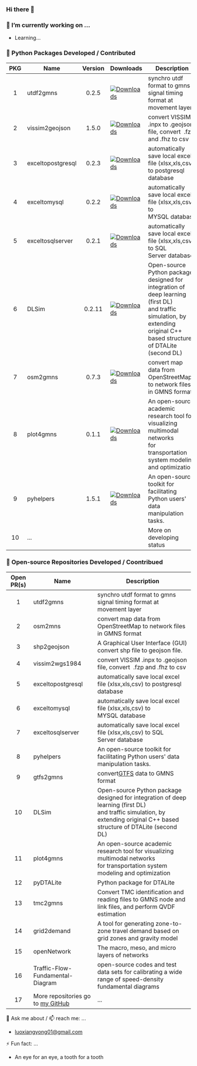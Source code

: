 ### Hi there 👋


### **🔭 I’m currently working on ...**

* Learning...


### **🌱 Python Packages Developed / Contributed**

| PKG | Name              | Version | Downloads                                                                                                | Description                                                                                                                                                                   | PyPI                                                |                   Development_GitHub                   |
| :-: | ----------------- | :-----: | -------------------------------------------------------------------------------------------------------- | ----------------------------------------------------------------------------------------------------------------------------------------------------------------------------- | --------------------------------------------------- | :----------------------------------------------------: |
|  1  | utdf2gmns         |  0.2.5  | [![Downloads](https://static.pepy.tech/badge/utdf2gmns)](https://pepy.tech/project/utdf2gmns)                 | synchro utdf format to gmns signal timing format at movement layer                                                                                                            | [Try Pkg](https://pypi.org/project/utdf2gmns/)         |     [homepage](https://github.com/xyluo25/utdf2gmns)     |
|  2  | vissim2geojson    |  1.5.0  | [![Downloads](https://static.pepy.tech/badge/vissim2geojson)](https://pepy.tech/project/vissim2geojson)       | convert VISSIM .inpx to .geojson file, convert  .fzp and .fhz to csv                                                                                                       | [Try Pkg](https://pypi.org/project/vissim2geojson/)    |   [homepage](https://github.com/xyluo25/vissim2wgs1984)   |
|  3  | exceltopostgresql |  0.2.3  | [![Downloads](https://static.pepy.tech/badge/exceltopostgresql)](https://pepy.tech/project/exceltopostgresql) | automatically save local excel file (xlsx,xls,csv) to postgresql database                                                                                                   | [Try Pkg](https://pypi.org/project/exceltopostgresql/) | [homepage](https://github.com/xyluo25/exceltopostgresql) |
|  4  | exceltomysql      |  0.2.2  | [![Downloads](https://static.pepy.tech/badge/exceltomysql)](https://pepy.tech/project/exceltomysql)           | automatically save local excel file (xlsx,xls,csv) to MYSQL database                                                                                                        | [Try Pkg](https://pypi.org/project/exceltomysql/)      |    [homepage](https://github.com/xyluo25/exceltomysql)    |
|  5  | exceltosqlserver  |  0.2.1  | [![Downloads](https://static.pepy.tech/badge/exceltosqlserver)](https://pepy.tech/project/exceltosqlserver)   | automatically save local excel file (xlsx,xls,csv) to SQL Server database                                                                                                   | [Try Pkg](https://pypi.org/project/exceltosqlserver/)  |  [homepage](https://github.com/xyluo25/exceltosqlserver)  |
|  6  | DLSim             | 0.2.11 | [![Downloads](https://static.pepy.tech/badge/dlsim)](https://pepy.tech/project/dlsim)                         | Open-source Python package designed for integration of deep learning (first DL)<br />and traffic simulation, by extending original C++ based structure of DTALite (second DL) | [Try Pkg](https://pypi.org/project/DLSim/)             | [homepage](https://github.com/asu-trans-ai-lab/DLSim-MRM) |
|  7  | osm2gmns          |  0.7.3  | [![Downloads](https://static.pepy.tech/badge/osm2gmns)](https://pepy.tech/project/osm2gmns)                   | convert map data from OpenStreetMap to network files in GMNS format                                                                                                           | [Try Pkg](https://pypi.org/project/osm2gmns/)          |      [homepage](https://github.com/jiawlu/OSM2GMNS)      |
|  8  | plot4gmns         |  0.1.1  | [![Downloads](https://static.pepy.tech/badge/plot4gmns)](https://pepy.tech/project/plot4gmns)                 | An open-source academic research tool for visualizing multimodal networks<br />for transportation system modeling and optimization                                            | [Try Pkg](https://pypi.org/project/plot4gmns/)         |     [homepage](https://github.com/PariseC/plot4gmns)     |
|  9  | pyhelpers         |  1.5.1  | [![Downloads](https://static.pepy.tech/badge/pyhelpers)](https://pepy.tech/project/pyhelpers)                 | An open-source toolkit for facilitating Python users' data manipulation tasks.                                                                                                | [Try Pkg](https://pypi.org/project/pyhelpers/)         |     [homepage](https://github.com/mikeqfu/pyhelpers)     |
| 10 | ...               |        |                                                                                                          | More on developing status                                                                                                                                                     |                                                     |                                                        |


### **👯 Open-source Repositories Developed / Coontribued**

| Open PR(s) | Name                                                                           | Description                                                                                                                                                                   |
| :--------: | ------------------------------------------------------------------------------ | ----------------------------------------------------------------------------------------------------------------------------------------------------------------------------- |
|     1     | utdf2gmns                                                                      | synchro utdf format to gmns signal timing format at movement layer                                                                                                            |
|     2     | osm2mns                                                                        | convert map data from OpenStreetMap to network files in GMNS format                                                                                                           |
|     3     | shp2geojson                                                                    | A Graphical User Interface (GUI) convert shp file to geojson file.                                                                                                            |
|     4     | vissim2wgs1984                                                                 | convert VISSIM .inpx to .geojson file, convert  .fzp and .fhz to csv                                                                                                       |
|     5     | exceltopostgresql                                                              | automatically save local excel file (xlsx,xls,csv) to postgresql database                                                                                                   |
|     6     | exceltomysql                                                                   | automatically save local excel file (xlsx,xls,csv) to MYSQL database                                                                                                        |
|     7     | exceltosqlserver                                                               | automatically save local excel file (xlsx,xls,csv) to SQL Server database                                                                                                   |
|     8     | pyhelpers                                                                      | An open-source toolkit for facilitating Python users' data manipulation tasks.                                                                                                |
|     9     | gtfs2gmns                                                                      | convert[GTFS](https://gtfs.org/) data to GMNS format                                                                                                                             |
|     10     | DLSim                                                                          | Open-source Python package designed for integration of deep learning (first DL)<br />and traffic simulation, by extending original C++ based structure of DTALite (second DL) |
|     11     | plot4gmns                                                                      | An open-source academic research tool for visualizing multimodal networks<br />for transportation system modeling and optimization                                            |
|     12     | pyDTALite                                                                      | Python package for DTALite                                                                                                                                                    |
|     13     | tmc2gmns                                                                       | Convert TMC identification and reading files to GMNS node and link files, and perform QVDF estimation                                                                         |
|     14     | grid2demand                                                                    | A tool for generating zone-to-zone travel demand based on grid zones and gravity model                                                                                        |
|     15     | openNetwork                                                                    | The macro, meso, and micro layers of networks                                                                                                                                 |
|     16     | Traffic-Flow-Fundamental-Diagram                                               | open-source codes and test data sets for calibrating a wide range of speed-density fundamental diagrams                                                                       |
|     17     | More repositories go to [my GitHub](https://github.com/xyluo25?tab=repositories) | ...                                                                                                                                                                           |



💬 Ask me about / 📫 reach me:  ...

* luoxiangyong01@gmail.com


⚡ Fun fact: ...

* An eye for an eye, a tooth for a tooth
